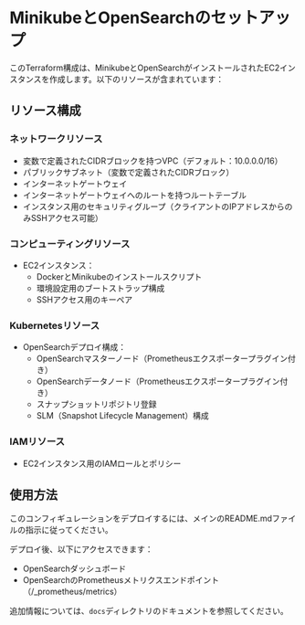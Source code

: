 # MinikubeとOpenSearchのセットアップ

このTerraform構成は、MinikubeとOpenSearchがインストールされたEC2インスタンスを作成します。以下のリソースが含まれています：

## リソース構成

### ネットワークリソース
- 変数で定義されたCIDRブロックを持つVPC（デフォルト：10.0.0.0/16）
- パブリックサブネット（変数で定義されたCIDRブロック）
- インターネットゲートウェイ
- インターネットゲートウェイへのルートを持つルートテーブル
- インスタンス用のセキュリティグループ（クライアントのIPアドレスからのみSSHアクセス可能）

### コンピューティングリソース
- EC2インスタンス：
  - DockerとMinikubeのインストールスクリプト
  - 環境設定用のブートストラップ構成
  - SSHアクセス用のキーペア

### Kubernetesリソース
- OpenSearchデプロイ構成：
  - OpenSearchマスターノード（Prometheusエクスポータープラグイン付き）
  - OpenSearchデータノード（Prometheusエクスポータープラグイン付き）
  - スナップショットリポジトリ登録
  - SLM（Snapshot Lifecycle Management）構成

### IAMリソース
- EC2インスタンス用のIAMロールとポリシー

## 使用方法

このコンフィギュレーションをデプロイするには、メインのREADME.mdファイルの指示に従ってください。

デプロイ後、以下にアクセスできます：
- OpenSearchダッシュボード
- OpenSearchのPrometheusメトリクスエンドポイント（/_prometheus/metrics）

追加情報については、`docs`ディレクトリのドキュメントを参照してください。